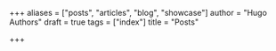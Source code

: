 +++
aliases = ["posts", "articles", "blog", "showcase"]
author = "Hugo Authors"
draft = true
tags = ["index"]
title = "Posts"

+++
